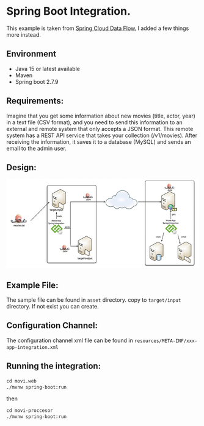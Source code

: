 # Spring Boot Integration.
This example is taken from [Spring Cloud Data Flow.](https://www.amazon.com/Spring-Cloud-Data-Flow-Orchestration/dp/1484212401)
I added a few things more instead.

## Environment
* Java 15 or latest available
* Maven
* Spring boot 2.7.9

## Requirements:
Imagine that you get some information about new movies (title, actor, year) in a text file (CSV format), 
and you need to send this information to an external and remote system that only accepts a JSON format. 
This remote system has a REST API service that takes your collection (/v1/movies). 
After receiving the information, it saves it to a database (MySQL) and sends an email to the admin user.

## Design:
 ![basic sketch](asset/general-design.jpeg)

## Example File:
The sample file can be found in ``asset`` directory. copy to ``target/input`` 
directory. If not exist you can create.

## Configuration Channel:
The configuration channel xml file can be found in ``resources/META-INF/xxx-app-integration.xml``

## Running the integration:
````shell
cd movi.web
./mvnw spring-boot:run
````
then
````shell
cd movi-proccesor
./mvnw spring-boot:run
````

